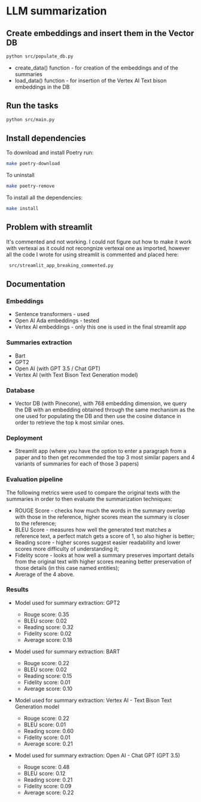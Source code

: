 # LLM summarization

## Create embeddings and insert them in the Vector DB

```bash
python src/populate_db.py
```

- create_data() function - for creation of the embeddings and of the summaries
- load_data() function - for insertion of the Vertex AI Text bison embeddings in the DB


## Run the tasks

```bash
python src/main.py
```

## Install dependencies

To download and install Poetry run:

```bash
make poetry-download
```

To uninstall

```bash
make poetry-remove
```

To install all the dependencies:

```bash
make install
```


## Problem with streamlit

It's commented and not working. I could not figure out how to make it work with 
vertexai as it could not recongnize vertexai one as imported, however all the code I 
wrote for using streamlit is commented and placed here:

```bash
 src/streamlit_app_breaking_commented.py
```

## Documentation

### Embeddings

- Sentence transformers - used
- Open AI Ada embeddings - tested
- Vertex AI embeddings - only this one is used in the final streamlit app

### Summaries extraction

- Bart
- GPT2
- Open AI (with GPT 3.5 / Chat GPT)
- Vertex AI (with Text Bison Text Generation model)

### Database
- Vector DB (with Pinecone), with 768 embedding dimension, we query the DB with an 
  embedding obtained through the same mechanism as the one used for populating the 
  DB and then use the cosine distance in order to retrieve the top k most similar ones.
 
### Deployment

- Streamlit app (where you have the option to enter a paragraph from a paper and to 
  then get recommended the top 3 most similar papers and 4 variants of summaries for 
  each of those 3 papers)

### Evaluation pipeline

The following metrics were used to compare the original texts with the summaries in 
order to then evaluate the summarization techniques:
- ROUGE Score - checks how much the words in the summary overlap with those in the 
  reference, higher scores mean the summary is closer to the reference;
- BLEU Score - measures how well the generated text matches a reference text, a 
  perfect match gets a score of 1, so also higher is better;
- Reading score - higher scores suggest easier readability and lower scores more 
  difficulty of understanding it;
- Fidelity score - looks at how well a summary preserves important details from the 
 original text with higher scores meaning better preservation of those details (in 
  this case named entities);
- Average of the 4 above.

### Results

- Model used for summary extraction: GPT2
  - Rouge score: 0.35
  - BLEU score: 0.02
  - Reading score: 0.32
  - Fidelity score: 0.02
  - Average score: 0.18

- Model used for summary extraction: BART
  - Rouge score: 0.22
  - BLEU score: 0.02
  - Reading score: 0.15
  - Fidelity score: 0.01
  - Average score: 0.10

- Model used for summary extraction: Vertex AI - Text Bison Text Generation model
  - Rouge score: 0.22
  - BLEU score: 0.01
  - Reading score: 0.60
  - Fidelity score: 0.01
  - Average score: 0.21

- Model used for summary extraction: Open AI - Chat GPT (GPT 3.5)
  - Rouge score: 0.48
  - BLEU score: 0.12
  - Reading score: 0.21
  - Fidelity score: 0.09
  - Average score: 0.22
    
